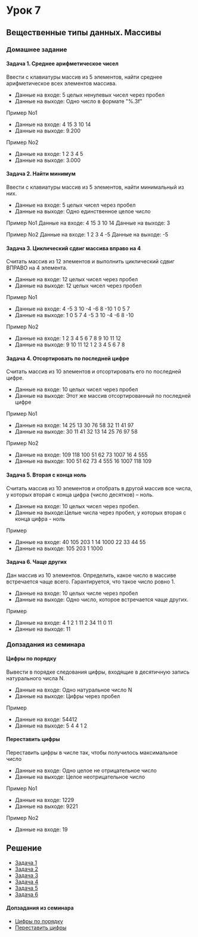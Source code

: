 # Урок 7

## Вещественные типы данных. Массивы

### Домашнее задание

#### Задача 1. Среднее арифметическое чисел

Ввести с клавиатуры массив из 5 элементов, найти среднее арифметическое всех элементов массива.

- Данные на входе: 5 целых ненулевых чисел через пробел
- Данные на выходе: Одно число в формате "%.3f"

Пример No1
- Данные на входе: 4 15 3 10 14
- Данные на выходе: 9.200

Пример No2
- Данные на входе: 1 2 3 4 5
- Данные на выходе: 3.000

#### Задача 2. Найти минимум

Ввести с клавиатуры массив из 5 элементов, найти минимальный из них.

- Данные на входе: 5 целых чисел через пробел
- Данные на выходе: Одно единственное целое число

Пример No1
Данные на входе: 4 15 3 10 14
Данные на выходе: 3

Пример No2
Данные на входе: 1 2 3 4 -5
Данные на выходе: -5

#### Задача 3. Циклический сдвиг массива вправо на 4

Считать массив из 12 элементов и выполнить циклический сдвиг ВПРАВО на 4 элемента.

- Данные на входе: 12 целых чисел через пробел
- Данные на выходе: 12 целых чисел через пробел

Пример No1
- Данные на входе: 4 -5 3 10 -4 -6 8 -10 1 0 5 7
- Данные на выходе: 1 0 5 7 4 -5 3 10 -4 -6 8 -10

Пример No2
- Данные на входе:  1   2   3   4  5  6  7  8  9  10  11  12
- Данные на выходе: 9  10  11  12  1  2  3  4  5   6   7   8

#### Задача 4. Отсортировать по последней цифре

Считать массив из 10 элементов и отсортировать его по последней цифре.

- Данные на входе: 10 целых чисел через пробел
- Данные на выходе: Этот же массив отсортированный по последней цифре

Пример No1
- Данные на входе: 14 25 13 30 76 58 32 11 41 97
- Данные на выходе: 30 11 41 32 13 14 25 76 97 58

Пример No2
- Данные на входе: 109 118 100 51 62 73 1007 16 4 555
- Данные на выходе: 100 51 62 73 4 555 16 1007 118 109

#### Задача 5. Вторая с конца ноль

Считать массив из 10 элементов и отобрать в другой массив все числа, у которых вторая с конца цифра (число десятков) – ноль.

- Данные на входе: 10 целых чисел через пробел.
- Данные на выходе:Целые числа через пробел, у которых вторая с конца цифра - ноль

Пример

- Данные на входе: 40 105 203 1 14 1000 22 33 44 55
- Данные на выходе: 105 203 1 1000

#### Задача 6. Чаще других

Дан массив из 10 элементов. Определить, какое число в массиве встречается чаще всего. Гарантируется, что такое число ровно 1.

- Данные на входе: 10 целых числе через пробел
- Данные на выходе: Одно число, которое встречается чаще других.

Пример

- Данные на входе: 4 1 2 1 11 2 34 11 0 11
- Данные на выходе: 11

### Допзадания из семинара

#### Цифры по порядку
Вывести в порядке следования цифры, входящие в десятичную запись натурального числа N.

- Данные на входе: Одно натуральное число N
- Данные на выходе: Цифры через пробел

Пример

- Данные на входе: 54412
- Данные на выходе: 5 4 4 1 2

#### Переставить цифры

Переставить цифры в числе так, чтобы получилось максимальное число

- Данные на входе: Одно целое не отрицательное число
- Данные на выходе: Целое неотрицательное число

Пример No1
- Данные на входе: 1229
- Данные на выходе: 9221

Пример No2
- Данные на входе: 19

## Решение

- [Задача 1](https://github.com/allseenn/c/blob/master/07.Tasks/01.c)
- [Задача 2](https://github.com/allseenn/c/blob/master/07.Tasks/02.c)
- [Задача 3](https://github.com/allseenn/c/blob/master/07.Tasks/03.c)
- [Задача 4](https://github.com/allseenn/c/blob/master/07.Tasks/04.c)
- [Задача 5](https://github.com/allseenn/c/blob/master/07.Tasks/05.c)
- [Задача 6](https://github.com/allseenn/c/blob/master/07.Tasks/06.c)

#### Допзадания из семинара

- [Цифры по порядку](https://github.com/allseenn/c/blob/master/07.Tasks/order.c)
- [Переставить цифры](https://github.com/allseenn/c/blob/master/07.Tasks/sort.c)